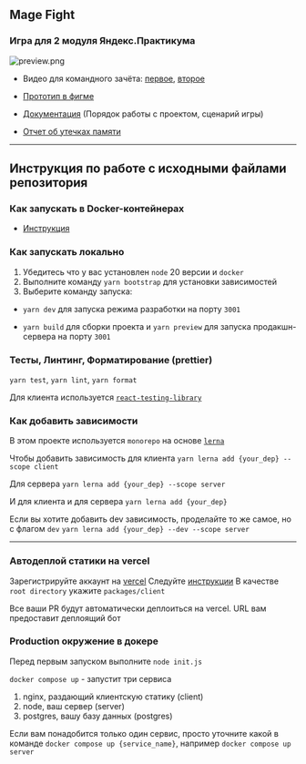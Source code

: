 ## Mage Fight

### Игра для 2 модуля Яндекс.Практикума

![preview.png](packages/client/public/images/raw-preview.png)

- Видео для командного зачёта: [первое](https://disk.yandex.ru/i/bemFDp9nvTfZHA), [второе](https://disk.yandex.ru/i/iu2oCUOj1yAxTA)

- [Прототип в фигме](https://www.figma.com/design/JxDvcmFWCqOx6ll6lmoTRD/MAGE-FIGHT)

- [Документация](docs/README.md) (Порядок работы с проектом, сценарий игры)

- [Отчет об утечках памяти](MEMORYLEAKS.md)

---

## Инструкция по работе с исходными файлами репозитория

### Как запускать в Docker-контейнерах

- [Инструкция](packages/server/README.md)

### Как запускать локально

1. Убедитесь что у вас установлен `node` 20 версии и `docker`
2. Выполните команду `yarn bootstrap` для установки зависимостей
3. Выберите команду запуска:

- `yarn dev` для запуска режима разработки на порту `3001`

- `yarn build` для сборки проекта и `yarn preview` для запуска продакшн-сервера на порту `3001`

### Тесты, Линтинг, Форматирование (prettier)

`yarn test`, `yarn lint`, `yarn format`

Для клиента используется [`react-testing-library`](https://testing-library.com/docs/react-testing-library/intro/)

### Как добавить зависимости

В этом проекте используется `monorepo` на основе [`lerna`](https://github.com/lerna/lerna)

Чтобы добавить зависимость для клиента
`yarn lerna add {your_dep} --scope client`

Для сервера
`yarn lerna add {your_dep} --scope server`

И для клиента и для сервера
`yarn lerna add {your_dep}`

Если вы хотите добавить dev зависимость, проделайте то же самое, но с флагом `dev`
`yarn lerna add {your_dep} --dev --scope server`

---

### Автодеплой статики на vercel

Зарегистрируйте аккаунт на [vercel](https://vercel.com/)
Следуйте [инструкции](https://vitejs.dev/guide/static-deploy.html#vercel-for-git)
В качестве `root directory` укажите `packages/client`

Все ваши PR будут автоматически деплоиться на vercel. URL вам предоставит деплоящий бот

### Production окружение в докере

Перед первым запуском выполните `node init.js`

`docker compose up` - запустит три сервиса

1. nginx, раздающий клиентскую статику (client)
2. node, ваш сервер (server)
3. postgres, вашу базу данных (postgres)

Если вам понадобится только один сервис, просто уточните какой в команде
`docker compose up {service_name}`, например `docker compose up server`
